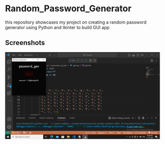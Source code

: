 # Random_Password_Generator
this repository showcases my project on creating a random password generator using Python and tkinter to build GUI app



## Screenshots

![App Screenshot](https://github.com/shivanshu099/-Random_Password_Generator/blob/main/Screenshot%20(204).png)


